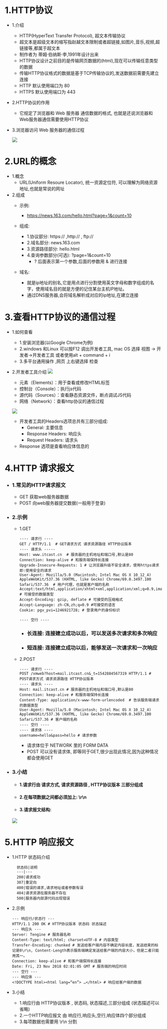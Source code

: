 # 1.HTTP协议
- 1.介绍
    - HTTP(HyperText Transfer Protocol), 超文本传输协议
    - 超文本是超级文本的缩写指赵越文本限制或者超链接,如图片,音乐,视频,超链接等,都属于超文本
    - 制作者为 蒂姆·伯纳斯·李,1991年设计出来
    - HTTP协议设计之前目的是传输网页数据的(html),现在可以传输任意类型的数据
    - 传输HTTP协议格式的数据是基于TCP传输协议的,发送数据前需要先建立连接
    - HTTP 默认使用端口为 80 
    - HTTPS 默认使用端口为 443

-  2.HTTP协议的作用
    - 它规定了浏览器和 Web 服务器 通信数据的格式, 也就是还说浏览器和 Web服务器通信需要使用HTTP协议


- 3.浏览器访问 Web 服务器的通信过程

    ![](/assets/访问web服务器的通信过程.png)


# 2.URL的概念
- 1.概念
    - URL(Uniform Resoure Locator), 统一资源定位符,
    可以理解为网络资源地址,也就是常说的网址
- 2.组成
    - 示例:
        - https://news.163.com/hello.html?page=1&count=10

    - 组成:
        - 1.协议部分: https:// ,http:// , ftp://
        - 2.域名部分: news.163.com
        - 3.资源路径部分: hello.html
        - 4.查询参数部分(可选): ?page=1&count=10
            -  ? 后面表示第一个参数,后面的参数用 & 进行连接 
    - 域名:
        - 就是ip地址的别名,它是用点进行分割使用英文字母和数字组成的名字，使用域名目的就是方便的记住某台主机IP地址。
        - 通过DNS服务器,会将域名解析成对应的ip地址,在建立连接
  
     
    

# 3.查看HTTP协议的通信过程
- 1.如何查看
    - 1.安装浏览器(以Google Chrome为例)
    - 2.windows 和Linux 可以按F12 调出开发者工具, mac OS 选择 视图 -> 开发者->开发者工具 或者使用alt + command + i 
    - 3.多平台通用操作 ,网页 上右键选择 检查

- 2.开发者工具介绍
        ![](/assets/通信过程-2.png)

    - 元素（Elements）：用于查看或修改HTML标签
    - 控制台（Console）：执行js代码
    - 源代码（Sources）：查看静态资源文件，断点调试JS代码
    - 网络（Network）：查看http协议的通信过程
    
    ![](/assets/通信过程-3.png)
    
    - 开发者工具的Headers选项总共有三部分组成:
       - General: 主要信息
       - Response Headers: 响应头
       - Request Headers: 请求头
    - Response 选项是查看响应体信息的

# 4.HTTP 请求报文
- ### 1.常见的HTTP请求报文
    - GET  获取web服务器数据
    - POST    向web服务器提交数据(一般用于登录)

- ### 2.示例
    - 1.GET
        ```
        ---- 请求行 ----
        GET / HTTP/1.1  # GET请求方式 请求资源路径 HTTP协议版本
        ---- 请求头 -----
        Host: www.itcast.cn  # 服务器的主机地址和端口号,默认是80
        Connection: keep-alive # 和服务端保持长连接
        Upgrade-Insecure-Requests: 1 # 让浏览器升级不安全请求，使用https请求 即:使用安全的请求
        User-Agent: Mozilla/5.0 (Macintosh; Intel Mac OS X 10_12_4) AppleWebKit/537.36 (KHTML, like Gecko) Chrome/69.0.3497.100 Safari/537.36  # 用户代理，也就是客户端的名称
        Accept:text/html,application/xhtml+xml,application/xml;q=0.9,image/webp,image/apng,*/*;q=0.8 # 可接受的数据类型
        Accept-Encoding: gzip, deflate # 可接受的压缩格式
        Accept-Language: zh-CN,zh;q=0.9 #可接受的语言
        Cookie: pgv_pvi=1246921728; # 登录用户的身份标识
        
        ---- 空行 ----
        ```
        - ### 长连接: 连接建立成功以后，可以发送多次请求和多次响应
        - ### 短连接: 连接建立成功以后，能够发送一次请求和一次响应
    
    - 2.POST
        ```
        ---- 请求行 ----
        POST /xmweb?host=mail.itcast.cn&_t=1542884567319 HTTP/1.1 # POST请求方式 请求资源路径 HTTP协议版本
        ---- 请求头 ----
        Host: mail.itcast.cn # 服务器的主机地址和端口号,默认是80
        Connection: keep-alive # 和服务端保持长连接
        Content-Type: application/x-www-form-urlencoded  # 告诉服务端请求的数据类型
        User-Agent: Mozilla/5.0 (Macintosh; Intel Mac OS X 10_12_4) AppleWebKit/537.36 (KHTML, like Gecko) Chrome/69.0.3497.100 Safari/537.36 # 客户端的名称
        ---- 空行 ----
        ---- 请求体 ----
        username=hello&pass=hello # 请求参数
        ``` 
        - 请求体位于 NETWORK 里的 FORM DATA
        - POST 可以没有请求体, 即等同于GET,很少出现此情况,因为这种情况都会使用GET
- ### 3.小结
    - #### 1.请求行由 请求方式, 请求资源路径 , HTTP协议版本 三部分组成
    - #### 2.在每项数据之间都必须加上: \r\n
    - #### 3.请求报文结构:
    
    ![](/assets/get和post请求报文.png)
        

# 5.HTTP 响应报文
- 1.HTTP 状态码介绍
   
        状态码|说明
        ---|---
        200|请求成功
        307|重定向
        400|错误的请求,请求地址或者参数有误
        404|请求资源在服务器不存在
        500|服务器内部源代码出现错误

- 2.示例
    ```
    --- 响应行/状态行 ---
    HTTP/1.1 200 OK # HTTP协议版本 状态码 状态描述
    --- 响应头 ---
    Server: Tengine # 服务器名称
    Content-Type: text/html; charset=UTF-8 # 内容类型
    Transfer-Encoding: chunked # 发送给客户端内容不确定内容长度，发送结束的标记是0\r\n, Content-Length表示服务端确定发送给客户端的内容大小，但是二者只能用其一。
    Connection: keep-alive # 和客户端保持长连接
    Date: Fri, 23 Nov 2018 02:01:05 GMT # 服务端的响应时间
    --- 空行 ---
    --- 响应体 ---
    <!DOCTYPE html><html lang=“en”> …</html> # 响应给客户端的数据
    ```
    

- 3.小结
    - 1.响应行由 HTTP协议版本 , 状态码, 状态描述,三部分组成 (状态描述可以省略)
    - 2.一个HTTP响应报文 由 响应行,响应头,空行,响应体四个部分组成
    - 3.每项数据也需要用 \r\n 分割
    




































